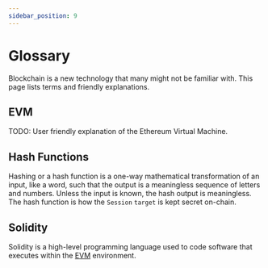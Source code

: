 ```yaml
---
sidebar_position: 9
---
```

# Glossary

Blockchain is a new technology that many might not be familiar with. This page lists terms and friendly explanations.

## EVM
TODO: User friendly explanation of the Ethereum Virtual Machine.

## Hash Functions
Hashing or a hash function is a one-way mathematical transformation of an input, like a word, such that the output is a meaningless sequence of letters and numbers. Unless the input is known, the hash output is meaningless. The hash function is how the `Session` `target` is kept secret on-chain.

## Solidity
Solidity is a high-level programming language used to code software that executes within the [EVM](#evm) environment.
